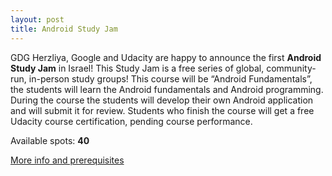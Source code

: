 ```yaml
---
layout: post
title: Android Study Jam
---
```

GDG Herzliya, Google and Udacity are happy to announce the first **Android Study Jam** in Israel!
This Study Jam is a free series of global, community-run, in-person study groups! This course will be “Android Fundamentals”, the students will learn the Android fundamentals and Android programming. During the course the students will develop their own Android application and will submit it for review.
Students who finish the course will get a free Udacity course certification, pending course performance.

Available spots: **40**

[More info and prerequisites](http://www.googledevelopersstudyjams.com)
